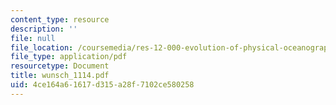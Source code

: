 ```yaml
---
content_type: resource
description: ''
file: null
file_location: /coursemedia/res-12-000-evolution-of-physical-oceanography-spring-2007/4ce164a61617d315a28f7102ce580258_wunsch_1114.pdf
file_type: application/pdf
resourcetype: Document
title: wunsch_1114.pdf
uid: 4ce164a6-1617-d315-a28f-7102ce580258
---
```

